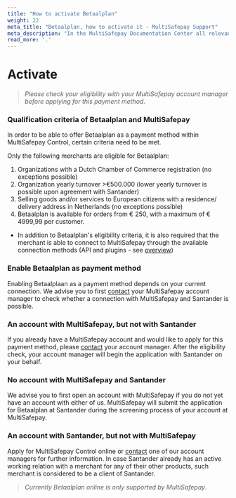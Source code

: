 ```yaml
---
title: "How to activate Betaalplan"
weight: 22
meta_title: "Betaalplan, how to activate it - MultiSafepay Support"
meta_description: "In the MultiSafepay Documentation Center all relevant information regarding our Plugins and API. As well as Support pages for Payment Method, Tools and General Questions. You can also find the contact details of our Support Team and Integration Team."
read_more: '.'
---
```

# Activate
>_Please check your eligibility with your MultiSafepay account manager before applying for this payment method._

### Qualification criteria of Betaalplan and MultiSafepay

In order to be able to offer Betaalplan as a payment method within MultiSafepay Control, certain criteria need to be met.

Only the following merchants are eligible for Betaalplan:

1. Organizations with a Dutch Chamber of Commerce registration (no exceptions possible)
2. Organization yearly turnover >€500.000 (lower yearly turnover is possible upon agreement with Santander)
3. Selling goods and/or services to European citizens with a residence/ delivery address in Netherlands (no exceptions possible)
4. Betaalplan is available for orders from € 250, with a maximum of € 4999,99 per customer.

* In addition to Betaalplan's eligibility criteria, it is also required that the merchant is able to connect to MultiSafepay through the available connection methods (API and plugins - see [overview](https://docs.multisafepay.com/))

### Enable Betaalplan as payment method

Enabling Betaalplaan as a payment method depends on your current connection. We advise you to first [contact](<mailto:sales@multisafepay.com>) your MultiSafepay account manager to check whether a connection with MultiSafepay and Santander is possible.

### An account with MultiSafepay, but not with Santander

If you already have a MultiSafepay account and would like to apply for this payment method, please [contact](<mailto:sales@multisafepay.com>) your account manager. After the eligibility check, your account manager will begin the application with Santander on your behalf.

### No account with MultiSafepay and Santander

We advise you to first open an account with MultiSafepay if you do not yet have an account with either of us. MultiSafepay will submit the application for Betaalplan at Santander during the screening process of your account at MultiSafepay.

### An account with Santander, but not with MultiSafepay

Apply for MultiSafepay Control online or [contact](<mailto:sales@multisafepay.com>) one of our account managers for further information.
In case Santander already has an active working relation with a merchant for any of their other products, such merchant is considered to be a client of Santander.

>_Currently Betaalplan online is only supported by MultiSafepay_.
